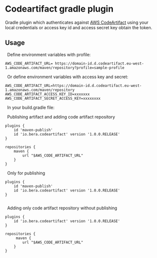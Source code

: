# Codeartifact gradle plugin

Gradle plugin which authenticates against [AWS CodeArtifact](https://aws.amazon.com/es/codeartifact/) using your local credentials or access key id and access secret key obtain
the token.
## Usage
`
`Define environment variables with profile:

```
AWS_CODE_ARTIFACT_URL= https://domain-id.d.codeartifact.eu-west-1.amazonaws.com/maven/repository?profile=sample-profile
```

`
`Or define environment variables with access key and secret:

```
AWS_CODE_ARTIFACT_URL=https://domain-id.d.codeartifact.eu-west-1.amazonaws.com/maven/repository
AWS_CODE_ARTIFACT_ACCESS_KEY_ID=xxxxxxx
AWS_CODE_ARTIFACT_SECRET_ACCESS_KEY=xxxxxxxx

```

`
`In your build.gradle file:

`
`Publishing artifact and adding code artifact repository
```
plugins {
    id 'maven-publish'
    id 'io.bera.codeartifact' version '1.0.0.RELEASE'
}

repositories {
    maven {
        url "$AWS_CODE_ARTIFACT_URL"
    }
}

```

`
`Only for publishing
```
plugins {
    id 'maven-publish'
    id 'io.bera.codeartifact' version '1.0.0.RELEASE'
}


```

`
`Adding only code artifact repository without publishing
```
plugins {
    id 'io.bera.codeartifact' version '1.0.0.RELEASE'
}

repositories {
     maven {
        url "$AWS_CODE_ARTIFACT_URL"
    }
}

```